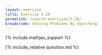 ```yaml
---
layout: exercise
title: Exercise 3.28
permalink: /search-exercises/3-28/
breadcrumb: Solving Problems By Searching
---
```


{% include mathjax_support %}

<div><i class="arrow-up" data-chapter="search-exercises" data-exercise="ex_28" data-rating="0"></i></div>
{% include_relative question.md %}
